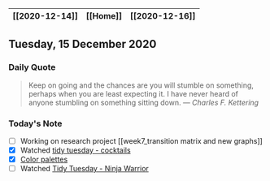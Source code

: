 | [[2020-12-14]] | [[Home]] | [[2020-12-16]] |
| :-: | :-: | :-: |

## Tuesday, 15 December 2020

### Daily Quote
> Keep on going and the chances are you will stumble on something, perhaps when you are least expecting it. I have never heard of anyone stumbling on something sitting down.
> &mdash; <cite>Charles F. Kettering</cite>

### Today's Note

- [ ] Working on research project [[week7_transition matrix and new graphs]]
- [x] Watched [tidy tuesday  - cocktails](https://www.youtube.com/watch?v=kHFmtKCI_F4)
- [x] [Color palettes](https://coolors.co/palettes/popular)
- [ ] Watched [Tidy Tuesday - Ninja Warrior](https://www.youtube.com/watch?v=4AhXvMsCooM&t=2899s)